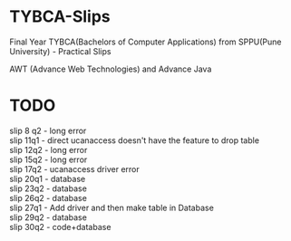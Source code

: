 # TYBCA-Slips
Final Year TYBCA(Bachelors of Computer Applications) from SPPU(Pune University) - Practical Slips

AWT (Advance Web Technologies)
and
Advance Java


# TODO
slip 8 q2 - long error <br />
slip 11q1 - direct ucanaccess doesn't have the feature to drop table <br />
slip 12q2 - long error <br />
slip 15q2 - long error <br />
slip 17q2 - ucanaccess driver error <br />
slip 20q1 - database <br />
slip 23q2 - database <br />
slip 26q2 - database <br />
slip 27q1 - Add driver and then make table in Database <br />
slip 29q2 - database <br />
slip 30q2 - code+database  <br />
